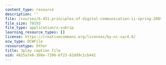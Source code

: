 ```yaml
---
content_type: resource
description: ''
file: /courses/6-451-principles-of-digital-communication-ii-spring-2005/4825a7e6368e7396bf2362dd9c1cb442_Nnj9lHePqKM.srt
file_size: 78193
file_type: application/x-subrip
learning_resource_types: []
license: https://creativecommons.org/licenses/by-nc-sa/4.0/
ocw_type: OCWFile
resourcetype: Other
title: 3play caption file
uid: 4825a7e6-368e-7396-bf23-62dd9c1cb442
---
```

